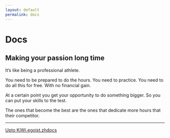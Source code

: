 ```yaml
---
layout: default
permalink: docs
---
```


# Docs

## Making your passion long time 

It’s like being a professional athlete.

You need to be prepared to do the hours. You need to practice. You need to do all this for free. With no financial gain.

At a certain point you get your opportunity to do something bigger. So you can put your skills to the test.

The ones that become the best are the ones that dedicate more hours that their competitor.

---
<a href="/kiwibear/zhdocs">Upto KiWi.egoist.zhdocs</a> 


 